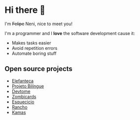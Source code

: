 # Hi there 👋

I'm ~~Felipe~~ Neni, nice to meet you!

I'm a programmer and I **love** the software development cause it:
 
- Makes tasks easier
- Avoid repetition errors
- Automate boring stuff

## Open source projects

- [Elefanteca](https://github.com/nenitf/elefanteca_api#readme)
- [Projeto Bilíngue](https://github.com/nenitf/blog_projeto-bilingue#readme)
- [Devtome](https://github.com/nenitf/devtome#readme)
- [Zombicards](https://github.com/jooaopc/zombicards#readme)
- [Esquecicio](https://github.com/nenitf/esquecicio#readme)
- [Rancho](https://github.com/nenitf/rancho#readme)
- [Kamas](https://github.com/nenitf/kamas#readme)

